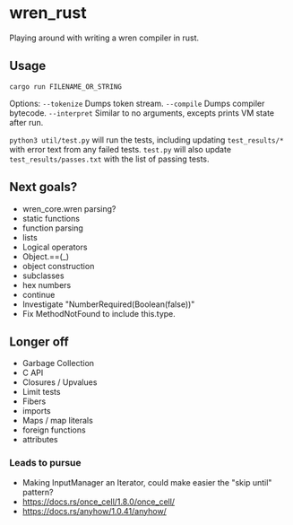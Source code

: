 # wren_rust
 Playing around with writing a wren compiler in rust.

## Usage

`cargo run FILENAME_OR_STRING`

Options:
`--tokenize` Dumps token stream.
`--compile`  Dumps compiler bytecode.
`--interpret` Similar to no arguments, excepts prints VM state after run.

`python3 util/test.py` will run the tests, including updating `test_results/*`
with error text from any failed tests.  `test.py` will also update
`test_results/passes.txt` with the list of passing tests.


## Next goals?
* wren_core.wren parsing?
* static functions
* function parsing
* lists
* Logical operators
* Object.==(_)
* object construction
* subclasses
* hex numbers
* continue
* Investigate "NumberRequired(Boolean(false))"
* Fix MethodNotFound to include this.type.

## Longer off
* Garbage Collection
* C API
* Closures / Upvalues
* Limit tests
* Fibers
* imports
* Maps / map literals
* foreign functions
* attributes


### Leads to pursue
* Making InputManager an Iterator, could make easier the "skip until" pattern?
* https://docs.rs/once_cell/1.8.0/once_cell/
* https://docs.rs/anyhow/1.0.41/anyhow/
